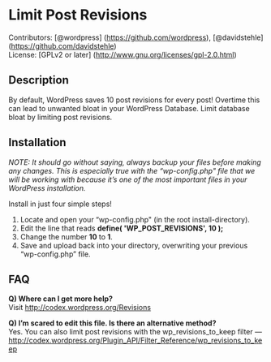 Limit Post Revisions
===========
Contributors: [@wordpress] (https://github.com/wordpress), [@davidstehle] (https://github.com/davidstehle)<br>
License: [GPLv2 or later] (http://www.gnu.org/licenses/gpl-2.0.html)

Description
-----------
By default, WordPress saves 10 post revisions for every post! Overtime this can lead to unwanted bloat in your WordPress Database. Limit database bloat by limiting post revisions.

Installation
-----------
*NOTE: It should go without saying, always backup your files before making any changes. This is especially true with the “wp-config.php" file that we will be working with because it’s one of the most important files in your WordPress installation.*

Install in just four simple steps!

1. Locate and open your “wp-config.php" (in the root install-directory).
2. Edit the line that reads **define( 'WP_POST_REVISIONS', 10 );**
3. Change the number **10** to **1**.
4. Save and upload back into your directory, overwriting your previous “wp-config.php” file.

FAQ
-----------
**Q) Where can I get more help?**<br>
Visit http://codex.wordpress.org/Revisions

**Q) I’m scared to edit this file. Is there an alternative method?**<br>
Yes. You can also limit post revisions with the wp_revisions_to_keep filter — http://codex.wordpress.org/Plugin_API/Filter_Reference/wp_revisions_to_keep
